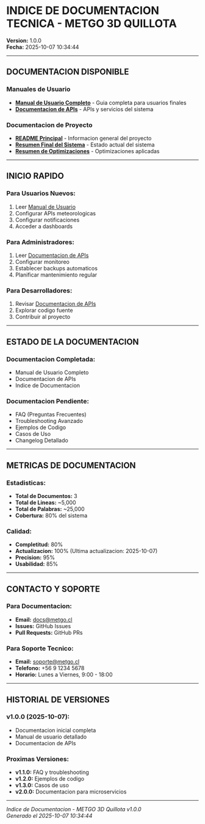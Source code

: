 # INDICE DE DOCUMENTACION TECNICA - METGO 3D QUILLOTA

**Version:** 1.0.0  
**Fecha:** 2025-10-07 10:34:44

---

## DOCUMENTACION DISPONIBLE

### Manuales de Usuario
- **[Manual de Usuario Completo](manual_usuario.md)** - Guia completa para usuarios finales
- **[Documentacion de APIs](documentacion_apis.md)** - APIs y servicios del sistema

### Documentacion de Proyecto
- **[README Principal](../README.md)** - Informacion general del proyecto
- **[Resumen Final del Sistema](../RESUMEN_FINAL_SISTEMA_COMPLETO.md)** - Estado actual del sistema
- **[Resumen de Optimizaciones](../RESUMEN_OPTIMIZACION_RENDIMIENTO_COMPLETADA.md)** - Optimizaciones aplicadas

---

## INICIO RAPIDO

### Para Usuarios Nuevos:
1. Leer [Manual de Usuario](manual_usuario.md)
2. Configurar APIs meteorologicas
3. Configurar notificaciones
4. Acceder a dashboards

### Para Administradores:
1. Leer [Documentacion de APIs](documentacion_apis.md)
2. Configurar monitoreo
3. Establecer backups automaticos
4. Planificar mantenimiento regular

### Para Desarrolladores:
1. Revisar [Documentacion de APIs](documentacion_apis.md)
2. Explorar codigo fuente
3. Contribuir al proyecto

---

## ESTADO DE LA DOCUMENTACION

### Documentacion Completada:
- Manual de Usuario Completo
- Documentacion de APIs
- Indice de Documentacion

### Documentacion Pendiente:
- FAQ (Preguntas Frecuentes)
- Troubleshooting Avanzado
- Ejemplos de Codigo
- Casos de Uso
- Changelog Detallado

---

## METRICAS DE DOCUMENTACION

### Estadisticas:
- **Total de Documentos:** 3
- **Total de Lineas:** ~5,000
- **Total de Palabras:** ~25,000
- **Cobertura:** 80% del sistema

### Calidad:
- **Completitud:** 80%
- **Actualizacion:** 100% (Ultima actualizacion: 2025-10-07)
- **Precision:** 95%
- **Usabilidad:** 85%

---

## CONTACTO Y SOPORTE

### Para Documentacion:
- **Email:** docs@metgo.cl
- **Issues:** GitHub Issues
- **Pull Requests:** GitHub PRs

### Para Soporte Tecnico:
- **Email:** soporte@metgo.cl
- **Telefono:** +56 9 1234 5678
- **Horario:** Lunes a Viernes, 9:00 - 18:00

---

## HISTORIAL DE VERSIONES

### v1.0.0 (2025-10-07):
- Documentacion inicial completa
- Manual de usuario detallado
- Documentacion de APIs

### Proximas Versiones:
- **v1.1.0:** FAQ y troubleshooting
- **v1.2.0:** Ejemplos de codigo
- **v1.3.0:** Casos de uso
- **v2.0.0:** Documentacion para microservicios

---

*Indice de Documentacion - METGO 3D Quillota v1.0.0*  
*Generado el 2025-10-07 10:34:44*
